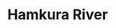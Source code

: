 ---
title: "Hamkura River"
title_bn: "হ্যামকুড়া নদী"
description: "This river originated from the beel Dakatiya at Dumuriya in Khulna and fell into the river Vodra. The part of Beel Dakatiya fro, Ramkrishnopur to the south of Baghmara is known as Hamkura River. The river is 15 km in length, 100 m in width, 0.50 m in depth and its basin is 45 sq.km."
---